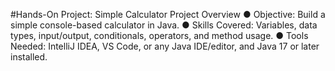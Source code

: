 #Hands-On Project: Simple Calculator
Project Overview
● Objective: Build a simple console-based calculator in Java.
● Skills Covered: Variables, data types, input/output, conditionals, operators,
and method usage.
● Tools Needed: IntelliJ IDEA, VS Code, or any Java IDE/editor, and Java 17
or later installed.

